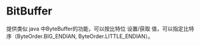 # BitBuffer

提供类似 java 中ByteBuffer的功能，可以按比特位 设置/获取 值，可以指定比特序（ByteOrder.BIG_ENDIAN, ByteOrder.LITTLE_ENDIAN）。

